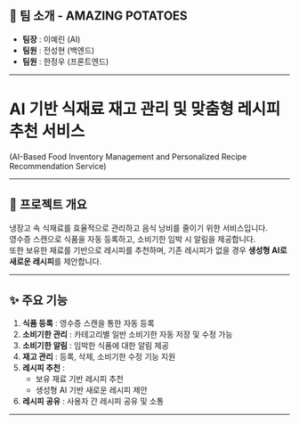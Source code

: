 ## 👥 팀 소개 - AMAZING POTATOES
- **팀장** : 이예린 (AI)  
- **팀원** : 전성현 (백엔드)  
- **팀원** : 한정우 (프론트엔드)  

---

# AI 기반 식재료 재고 관리 및 맞춤형 레시피 추천 서비스
(AI-Based Food Inventory Management and Personalized Recipe Recommendation Service)

---

## 📖 프로젝트 개요
냉장고 속 식재료를 효율적으로 관리하고 음식 낭비를 줄이기 위한 서비스입니다.  
영수증 스캔으로 식품을 자동 등록하고, 소비기한 임박 시 알림을 제공합니다.  
또한 보유한 재료를 기반으로 레시피를 추천하며, 기존 레시피가 없을 경우 **생성형 AI로 새로운 레시피**를 제안합니다.  

---

## ✨ 주요 기능
1. **식품 등록** : 영수증 스캔을 통한 자동 등록  
2. **소비기한 관리** : 카테고리별 일반 소비기한 자동 저장 및 수정 가능  
3. **소비기한 알림** : 임박한 식품에 대한 알림 제공  
4. **재고 관리** : 등록, 삭제, 소비기한 수정 기능 지원  
5. **레시피 추천** :  
   - 보유 재료 기반 레시피 추천  
   - 생성형 AI 기반 새로운 레시피 제안  
6. **레시피 공유** : 사용자 간 레시피 공유 및 소통  

---
